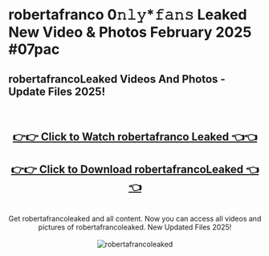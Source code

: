 # robertafranco 0𝚗𝚕𝚢*𝚏𝚊𝚗𝚜 Leaked New Video & Photos February 2025 #07pac

<h2>robertafrancoLeaked Videos And Photos - Update Files 2025!</h2>
<br>
<div align="center">
<h2><a href="https://mediaupload.pro?title=robertafranco&ref=11F" rel="nofollow">👉👉 Click to Watch robertafranco Leaked 👈👈</a></h2>
<h2><a href="https://mediaupload.pro?title=robertafranco&ref=11F" rel="nofollow">👉👉 Click to Download robertafrancoLeaked 👈👈</a></h2>
<br>
Get robertafrancoleaked and all content. Now you can access all videos and pictures of robertafrancoleaked. New Updated Files 2025!
<br>
<br>
<a href="https://mediaupload.pro?title=robertafranco&ref=11F" rel="nofollow" data-target="animated-image.originalLink"><img src="https://i.ibb.co/Gkj2r4b/banner.png" alt="robertafrancoleaked" style="max-width: 100%; display: inline-block;" data-target="animated-image.originalImage"></a>
</div>
<br>


